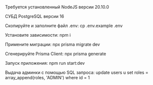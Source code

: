 Требуется установленный NodeJS версии 20.10.0

СУБД PostgreSQL версии 16

Скопируйте и заполните файл .env:
cp .env.example .env

Установите зависимости:
npm i

Примените миграции:
npx prisma migrate dev

Сгенерируйте Prisma Client:
npx prisma generate

Запуск приложения:
npm run start:dev

Выдача админки с помощью SQL запроса:
update users u 
set roles = array_append(roles, 'ADMIN')
where id = 1